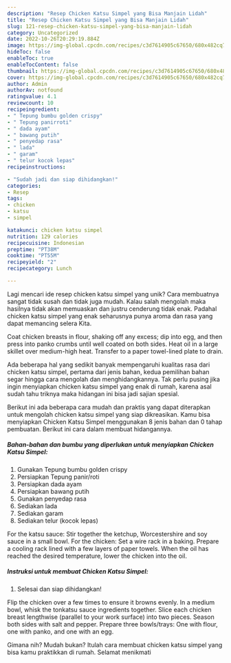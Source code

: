 ```yaml
---
description: "Resep Chicken Katsu Simpel yang Bisa Manjain Lidah"
title: "Resep Chicken Katsu Simpel yang Bisa Manjain Lidah"
slug: 121-resep-chicken-katsu-simpel-yang-bisa-manjain-lidah
category: Uncategorized
date: 2022-10-26T20:29:19.884Z
image: https://img-global.cpcdn.com/recipes/c3d7614905c67650/680x482cq70/chicken-katsu-simpel-foto-resep-utama.jpg
hideToc: false
enableToc: true
enableTocContent: false
thumbnail: https://img-global.cpcdn.com/recipes/c3d7614905c67650/680x482cq70/chicken-katsu-simpel-foto-resep-utama.jpg
cover: https://img-global.cpcdn.com/recipes/c3d7614905c67650/680x482cq70/chicken-katsu-simpel-foto-resep-utama.jpg
author: Admin
authorAv: notfound
ratingvalue: 4.1
reviewcount: 10
recipeingredient:
- " Tepung bumbu golden crispy"
- " Tepung panirroti"
- " dada ayam"
- " bawang putih"
- " penyedap rasa"
- " lada"
- " garam"
- " telur kocok lepas"
recipeinstructions:

- "Sudah jadi dan siap dihidangkan!"
categories:
- Resep
tags:
- chicken
- katsu
- simpel

katakunci: chicken katsu simpel 
nutrition: 129 calories
recipecuisine: Indonesian
preptime: "PT38M"
cooktime: "PT55M"
recipeyield: "2"
recipecategory: Lunch

---
```





Lagi mencari ide resep chicken katsu simpel yang unik? Cara membuatnya sangat tidak susah dan tidak juga mudah. Kalau salah mengolah maka hasilnya tidak akan memuaskan dan justru cenderung tidak enak. Padahal chicken katsu simpel yang enak seharusnya punya aroma dan rasa yang dapat memancing selera Kita.





Coat chicken breasts in flour, shaking off any excess; dip into egg, and then press into panko crumbs until well coated on both sides. Heat oil in a large skillet over medium-high heat. Transfer to a paper towel-lined plate to drain.

Ada beberapa hal yang sedikit banyak mempengaruhi kualitas rasa dari chicken katsu simpel, pertama dari jenis bahan, kedua pemilihan bahan segar hingga cara mengolah dan menghidangkannya. Tak perlu pusing jika ingin menyiapkan chicken katsu simpel yang enak di rumah, karena asal sudah tahu triknya maka hidangan ini bisa jadi sajian spesial.






Berikut ini ada beberapa cara mudah dan praktis yang dapat diterapkan untuk mengolah chicken katsu simpel yang siap dikreasikan. Kamu bisa menyiapkan Chicken Katsu Simpel menggunakan 8 jenis bahan dan 0 tahap pembuatan. Berikut ini cara dalam membuat hidangannya.

<!--inarticleads1-->

##### Bahan-bahan dan bumbu yang diperlukan untuk menyiapkan Chicken Katsu Simpel:

1. Gunakan  Tepung bumbu golden crispy
1. Persiapkan  Tepung panir/roti
1. Persiapkan  dada ayam
1. Persiapkan  bawang putih
1. Gunakan  penyedap rasa
1. Sediakan  lada
1. Sediakan  garam
1. Sediakan  telur (kocok lepas)


For the katsu sauce: Stir together the ketchup, Worcestershire and soy sauce in a small bowl. For the chicken: Set a wire rack in a baking. Prepare a cooling rack lined with a few layers of paper towels. When the oil has reached the desired temperature, lower the chicken into the oil. 

<!--inarticleads2-->

##### Instruksi untuk membuat Chicken Katsu Simpel:


1. Selesai dan siap dihidangkan!

Flip the chicken over a few times to ensure it browns evenly. In a medium bowl, whisk the tonkatsu sauce ingredients together. Slice each chicken breast lengthwise (parallel to your work surface) into two pieces. Season both sides with salt and pepper. Prepare three bowls/trays: One with flour, one with panko, and one with an egg. 

Gimana nih? Mudah bukan? Itulah cara membuat chicken katsu simpel yang bisa kamu praktikkan di rumah. Selamat menikmati
